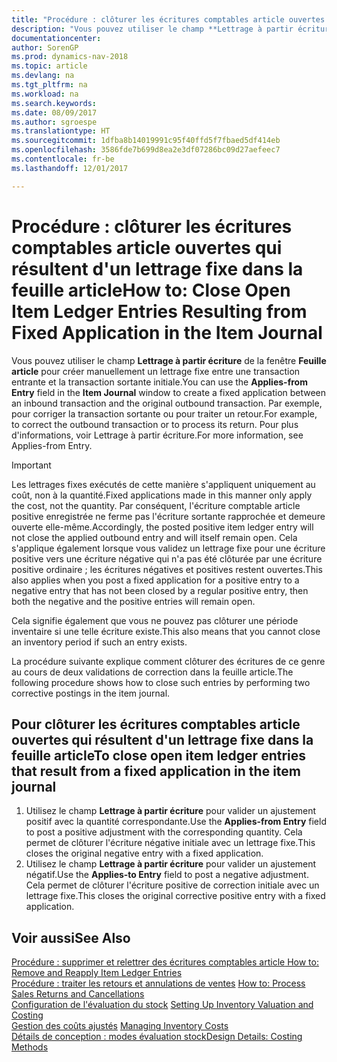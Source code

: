 ```yaml
---
title: "Procédure : clôturer les écritures comptables article ouvertes qui résultent d'un lettrage fixe dans la feuille article"
description: "Vous pouvez utiliser le champ **Lettrage à partir écriture** de la fenêtre **Feuille article** pour créer manuellement un lettrage fixe entre une transaction entrante et la transaction sortante initiale. Par exemple, pour corriger la transaction sortante ou pour traiter un retour."
documentationcenter: 
author: SorenGP
ms.prod: dynamics-nav-2018
ms.topic: article
ms.devlang: na
ms.tgt_pltfrm: na
ms.workload: na
ms.search.keywords: 
ms.date: 08/09/2017
ms.author: sgroespe
ms.translationtype: HT
ms.sourcegitcommit: 1dfba8b14019991c95f40ffd5f7fbaed5df414eb
ms.openlocfilehash: 3586fde7b699d8ea2e3df07286bc09d27aefeec7
ms.contentlocale: fr-be
ms.lasthandoff: 12/01/2017

---
```

# <a name="how-to-close-open-item-ledger-entries-resulting-from-fixed-application-in-the-item-journal"></a><span data-ttu-id="0315e-104">Procédure : clôturer les écritures comptables article ouvertes qui résultent d'un lettrage fixe dans la feuille article</span><span class="sxs-lookup"><span data-stu-id="0315e-104">How to: Close Open Item Ledger Entries Resulting from Fixed Application in the Item Journal</span></span>
<span data-ttu-id="0315e-105">Vous pouvez utiliser le champ **Lettrage à partir écriture** de la fenêtre **Feuille article** pour créer manuellement un lettrage fixe entre une transaction entrante et la transaction sortante initiale.</span><span class="sxs-lookup"><span data-stu-id="0315e-105">You can use the **Applies-from Entry** field in the **Item Journal** window to create a fixed application between an inbound transaction and the original outbound transaction.</span></span> <span data-ttu-id="0315e-106">Par exemple, pour corriger la transaction sortante ou pour traiter un retour.</span><span class="sxs-lookup"><span data-stu-id="0315e-106">For example, to correct the outbound transaction or to process its return.</span></span> <span data-ttu-id="0315e-107">Pour plus d'informations, voir Lettrage à partir écriture.</span><span class="sxs-lookup"><span data-stu-id="0315e-107">For more information, see Applies-from Entry.</span></span>  

> [!IMPORTANT]  
>  <span data-ttu-id="0315e-108">Les lettrages fixes exécutés de cette manière s'appliquent uniquement au coût, non à la quantité.</span><span class="sxs-lookup"><span data-stu-id="0315e-108">Fixed applications made in this manner only apply the cost, not the quantity.</span></span> <span data-ttu-id="0315e-109">Par conséquent, l'écriture comptable article positive enregistrée ne ferme pas l'écriture sortante rapprochée et demeure ouverte elle-même.</span><span class="sxs-lookup"><span data-stu-id="0315e-109">Accordingly, the posted positive item ledger entry will not close the applied outbound entry and will itself remain open.</span></span> <span data-ttu-id="0315e-110">Cela s'applique également lorsque vous validez un lettrage fixe pour une écriture positive vers une écriture négative qui n'a pas été clôturée par une écriture positive ordinaire ; les écritures négatives et positives restent ouvertes.</span><span class="sxs-lookup"><span data-stu-id="0315e-110">This also applies when you post a fixed application for a positive entry to a negative entry that has not been closed by a regular positive entry, then both the negative and the positive entries will remain open.</span></span>  
>   
>  <span data-ttu-id="0315e-111">Cela signifie également que vous ne pouvez pas clôturer une période inventaire si une telle écriture existe.</span><span class="sxs-lookup"><span data-stu-id="0315e-111">This also means that you cannot close an inventory period if such an entry exists.</span></span>  

<span data-ttu-id="0315e-112">La procédure suivante explique comment clôturer des écritures de ce genre au cours de deux validations de correction dans la feuille article.</span><span class="sxs-lookup"><span data-stu-id="0315e-112">The following procedure shows how to close such entries by performing two corrective postings in the item journal.</span></span>  

## <a name="to-close-open-item-ledger-entries-that-result-from-a-fixed-application-in-the-item-journal"></a><span data-ttu-id="0315e-113">Pour clôturer les écritures comptables article ouvertes qui résultent d'un lettrage fixe dans la feuille article</span><span class="sxs-lookup"><span data-stu-id="0315e-113">To close open item ledger entries that result from a fixed application in the item journal</span></span>  

1.  <span data-ttu-id="0315e-114">Utilisez le champ **Lettrage à partir écriture** pour valider un ajustement positif avec la quantité correspondante.</span><span class="sxs-lookup"><span data-stu-id="0315e-114">Use the **Applies-from Entry** field to post a positive adjustment with the corresponding quantity.</span></span> <span data-ttu-id="0315e-115">Cela permet de clôturer l'écriture négative initiale avec un lettrage fixe.</span><span class="sxs-lookup"><span data-stu-id="0315e-115">This closes the original negative entry with a fixed application.</span></span>  
2.  <span data-ttu-id="0315e-116">Utilisez le champ **Lettrage à partir écriture** pour valider un ajustement négatif.</span><span class="sxs-lookup"><span data-stu-id="0315e-116">Use the **Applies-to Entry** field to post a negative adjustment.</span></span> <span data-ttu-id="0315e-117">Cela permet de clôturer l'écriture positive de correction initiale avec un lettrage fixe.</span><span class="sxs-lookup"><span data-stu-id="0315e-117">This closes the original corrective positive entry with a fixed application.</span></span>  

## <a name="see-also"></a><span data-ttu-id="0315e-118">Voir aussi</span><span class="sxs-lookup"><span data-stu-id="0315e-118">See Also</span></span>  
[<span data-ttu-id="0315e-119"> Procédure : supprimer et relettrer des écritures comptables article</span><span class="sxs-lookup"><span data-stu-id="0315e-119"> How to: Remove and Reapply Item Ledger Entries</span></span>](finance-how-to-remove-and-reapply-item-entries.md)  
 <span data-ttu-id="0315e-120">[Procédure : traiter les retours et annulations de ventes](sales-how-process-sales-returns-cancellations.md) </span><span class="sxs-lookup"><span data-stu-id="0315e-120">[How to: Process Sales Returns and Cancellations](sales-how-process-sales-returns-cancellations.md) </span></span>  
 <span data-ttu-id="0315e-121">[Configuration de l'évaluation du stock](finance-set-up-inventory-valuation-and-costing.md) </span><span class="sxs-lookup"><span data-stu-id="0315e-121">[Setting Up Inventory Valuation and Costing](finance-set-up-inventory-valuation-and-costing.md) </span></span>  
 <span data-ttu-id="0315e-122">[Gestion des coûts ajustés](finance-manage-inventory-costs.md) </span><span class="sxs-lookup"><span data-stu-id="0315e-122">[Managing Inventory Costs](finance-manage-inventory-costs.md) </span></span>  
 [<span data-ttu-id="0315e-123">Détails de conception : modes évaluation stock</span><span class="sxs-lookup"><span data-stu-id="0315e-123">Design Details: Costing Methods</span></span>](design-details-costing-methods.md)

